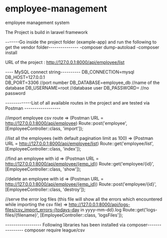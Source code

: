 # employee-management
employee management system

The Project is build in laravel framework

-------Go inside the project folder (example-app) and run the following to get the vendor folder---------------
-composer dump-autoload
-composer install

URL of the project : http://127.0.0.1:8000/api/employee/list  

---- MySQL connect string----------
DB_CONNECTION=mysql
DB_HOST=127.0.0.1    
DB_PORT=3306        //port number
DB_DATABASE=employee_db  //name of the database
DB_USERNAME=root  //database user
DB_PASSWORD=      //no password

-------------List of all available routes in the project and are tested via Postman ------------------

//import employee csv route   =>     (Postman URL = http://127.0.0.1:8000/api/employee)
Route::post('employee', [EmployeeController::class, 'import']);

//list all the employees (with default pagination limit as 100)  => (Postman URL = http://127.0.0.1:8000/api/employee/list)
Route::get('employee/list', [EmployeeController::class, 'index']);

//find an employee with id    => (Postman URL = http://127.0.0.1:8000/api/employee/{emp_id})
Route::get('employee/{id}', [EmployeeController::class, 'show']);

//delete an employee with id => (Postman URL = http://127.0.0.1:8000/api/employee/{emp_id})
Route::post('employee/{id}', [EmployeeController::class, 'destroy']);


//serve the error log files (this file will show all the errors which encountered while importing the csv file)           => http://127.0.0.1:8000/api/logs-files/csv_import_errors-{todays-day in yyyy-mm-dd}.log
Route::get('logs-files/{filename}', [EmployeeController::class, 'logsFiles']);




------------------ Following libraries has been installed via composer----------------
composer require league/csv

